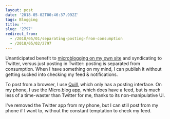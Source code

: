 ```yaml
---
layout: post
date: '2018-05-02T00:46:37.992Z'
tags: Blogging
title: ''
slug: '2797'
redirect_from:
  - /2018/05/01/separating-posting-from-consumption
  - /2018/05/02/2797
---
```

Unanticipated benefit to [microblogging on my own site](http://fionavoss.blog/2018/04/01/microblogging-in-jekyll) and syndicating to Twitter, versus just posting in Twitter: posting is separated from consumption. When I have something on my mind, I can publish it without getting sucked into checking my feed &amp; notifications.

To post from a browser, I use [Quill](https://quill.p3k.io/), which only has a posting interface. On my phone, I use the Micro.blog app, which does have a feed, but is much less of a time-waster than Twitter for me, thanks to its non-manipulative UI.

I&#39;ve removed the Twitter app from my phone, but I can still post from my phone if I want to, without the constant temptation to check my feed.
